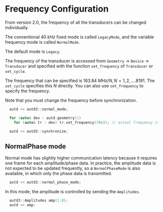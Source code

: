 # Frequency Configuration

From version 2.0, the frequency of all the transducers can be changed individually.

The conventional $\SI{40}{kHz}$ fixed mode is called `LegacyMode`, and the variable frequency mode is called `NormalMode`.

The default mode is `Legacy`.

The frequency of the transducer is accessed from `Geometry` -> `Device` -> `Transducer` and specified with the function `set_frequency` of `Transducer` or `set_cycle`.

The frequency that can be specified is $\SI{163.84}{MHz}/N, N=1,2,.... 8191$.
The `set_cycle` specifies this $N$ directly.
You can also use `set_frequency` to specify the frequency.

Note that you must change the frequency before synchronization.

```cpp
  autd << autd3::normal_mode;

  for (auto& dev : autd.geometry())
    for (auto& tr : dev) tr.set_frequency(70e3); // actual frequency is 163.84MHz/2341 ~ 69987 Hz

  autd << autd3::synchronize;
```

## NormalPhase mode

Normal mode has slightly higher communication latency because it requires one frame for each amplitude/phase data.
In practice, the amplitude data is not expected to be updated frequently, so a `NormalPhaseMode` is also available, in which only the phase data is transmitted.

```cpp
  autd << autd3::normal_phase_mode;
```

In this mode, the amplitude is controlled by sending the `Amplitudes`.

```cpp
  autd3::Amplitudes amp(1.0);
  autd << amp;
```
